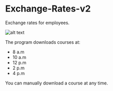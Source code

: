 # Exchange-Rates-v2
Exchange rates for employees.

![alt text](https://mp-programs.pl/wp-content/uploads/2023/01/kursy-walut-pr.png)

The program downloads courses at:
- 8 a.m
- 10 a.m
- 12 p.m
- 2 p.m
- 4 p.m

You can manually download a course at any time.
